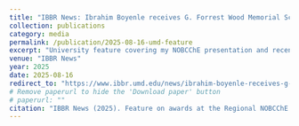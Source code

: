 ```yaml
---
title: "IBBR News: Ibrahim Boyenle receives G. Forrest Wood Memorial Scholarship and Outstanding Presentation Award at the Regional NOBCChE Meeting"
collection: publications
category: media
permalink: /publication/2025-08-16-umd-feature
excerpt: "University feature covering my NOBCChE presentation and recent awards."
venue: "IBBR News"
year: 2025
date: 2025-08-16
redirect_to: "https://www.ibbr.umd.edu/news/ibrahim-boyenle-receives-g-forrest-woods-memorial-scholarship-and-outstanding-presentation-award-at-the-regional-nobcche-meeting"
# Remove paperurl to hide the 'Download paper' button
# paperurl: ""
citation: "IBBR News (2025). Feature on awards at the Regional NOBCChE Meeting."
---
```

